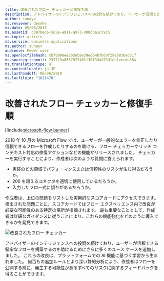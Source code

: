 ```yaml
---
title: 改善されたフロー チェッカーと修復手順
description: アドバイザーのインテリジェンスへの投資を続けており、ユーザーが信頼できる堅牢なフローを構築するのを助けるためにさらに多くのユース ケースを追加しました。
author: sunayv
ms.reviewer: deonhe
ms.date: 05/06/2019
ms.assetid: c387bed6-565e-e911-a973-000d3a1c79c5
ms.topic: article
ms.service: business-applications
ms.author: sunayv
audience: Power user
ms.openlocfilehash: cbf8800ee2b3eb9a30ed64bf860f29e583bad51f
ms.sourcegitcommit: 2377f9a8537925401f30f33dd73d1eb1eecda35a
ms.translationtype: HT
ms.contentlocale: ja-JP
ms.lasthandoff: 06/06/2019
ms.locfileid: "1621470"
---
```

# <a name="improved-flow-checker-and-remediation-steps"></a>改善されたフロー チェッカーと修復手順

[!include[microsoft-flow banner](../includes/microsoft-flow.md)]

2018 年 10 月の Microsoft Flow では、ユーザーが一般的なエラーを修正したり信頼できるフローを作成したりするのを助ける、フロー チェッカーやリッチ コンテキスト対応の修復アクションなどの機能がリリースされました。 チェッカーを実行することにより、作成者は次のような質問に答えられます。

- 実装のどの領域でパフォーマンスまたは信頼性のリスクが生じ得るだろうか。
- 200 を超えるコネクタを適切に使用しているだろうか。
- 入力したフロー式に誤りがあるだろうか。

作成者は、上位の問題をリストした実用的なスコアカードにアクセスできます。 検出された問題ごとに、スコアカードではフロー エクスペリエンス内で改良が必要な可能性のある特定の場所が指摘されます。 最も重要なこととして、作成者は詳細なガイダンスに従うことにより、これらの機能強化をどのように導入できるかを発見できます。

![改良されたフロー チェッカー](media/ImprovedFlowChecker-1.png "改良されたフロー チェッカー")

アドバイザーのインテリジェンスへの投資を続けており、ユーザーが信頼できる堅牢なフローを構築するのを助けるためにさらに多くのユース ケースを追加しました。 これらの改良は、プラットフォームでの AI 機能に基づく学習から生まれました。 何百もの追加ルールとより深い静的分析により、作成者はフローを公開する前に、発生する可能性があるすべてのリスクに関するフィードバックを得ることができます。
